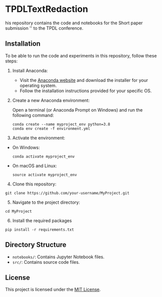 # TPDLTextRedaction

his repository contains the code and notebooks for the Short paper submission '' to the TPDL conference.

## Installation

To be able to run the code and experiments in this repository, follow these steps:

1. Install Anaconda: 

   - Visit the [Anaconda website](https://www.anaconda.com/products/individual) and download the installer for your operating system.
   - Follow the installation instructions provided for your specific OS.

2. Create a new Anaconda environment:

   Open a terminal (or Anaconda Prompt on Windows) and run the following command:
   ```
   conda create --name myproject_env python=3.8
   conda env create -f environment.yml
   ```
   
3. Activate the environment:

- On Windows:
  ```
  conda activate myproject_env
  ```

- On macOS and Linux:
  ```
  source activate myproject_env
  ```

4. Clone this repository:
```
git clone https://github.com/your-username/MyProject.git
```
5. Navigate to the project directory:
```
cd MyProject
```
6. Install the required packages
```
pip install -r requirements.txt
```

## Directory Structure

- `notebooks/`: Contains Jupyter Notebook files.
- `src/`: Contains source code files.

## License

This project is licensed under the [MIT License](LICENSE).
